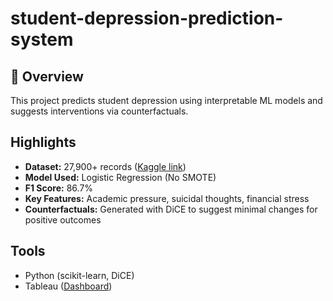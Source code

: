 # student-depression-prediction-system


## 📌 Overview
This project predicts student depression using interpretable ML models and suggests interventions via counterfactuals.

## Highlights
- **Dataset:** 27,900+ records ([Kaggle link](https://www.kaggle.com/datasets/adilshamim8/student-depression-dataset))
- **Model Used:** Logistic Regression (No SMOTE)
- **F1 Score:** 86.7%
- **Key Features:** Academic pressure, suicidal thoughts, financial stress
- **Counterfactuals:** Generated with DiCE to suggest minimal changes for positive outcomes

## Tools
- Python (scikit-learn, DiCE)
- Tableau ([Dashboard](https://public.tableau.com/views/DV_Project_Counterfactual_Insights_for_Student_Depression/Story1))
